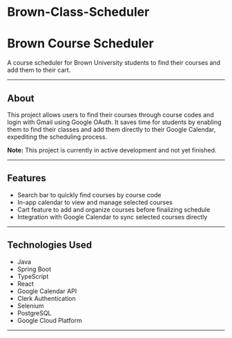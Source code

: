 # Brown-Class-Scheduler

# Brown Course Scheduler

A course scheduler for Brown University students to find their courses and add them to their cart.

---

## About

This project allows users to find their courses through course codes and login with Gmail using Google OAuth. It saves time for students by enabling them to find their classes and add them directly to their Google Calendar, expediting the scheduling process.

**Note:** This project is currently in active development and not yet finished.

---

## Features

- Search bar to quickly find courses by course code  
- In-app calendar to view and manage selected courses  
- Cart feature to add and organize courses before finalizing schedule  
- Integration with Google Calendar to sync selected courses directly  

---

## Technologies Used

- Java  
- Spring Boot  
- TypeScript  
- React  
- Google Calendar API  
- Clerk Authentication  
- Selenium  
- PostgreSQL  
- Google Cloud Platform  

---


